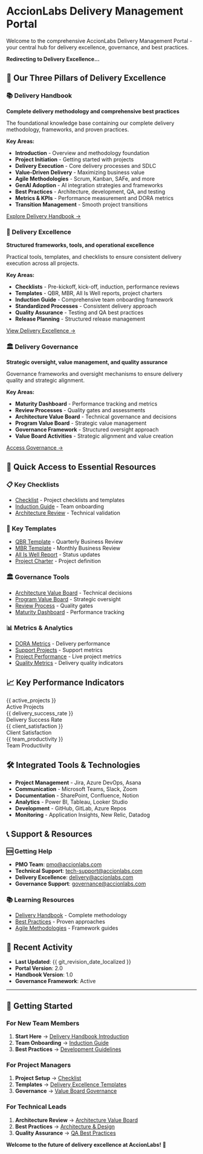 # AccionLabs Delivery Management Portal

Welcome to the comprehensive AccionLabs Delivery Management Portal - your central hub for delivery excellence, governance, and best practices.

**Redirecting to Delivery Excellence...**

<script>
window.location.href = 'delivery-excellence/';
</script>

## 🎯 Our Three Pillars of Delivery Excellence

<div class="grid">

<div class="card primary-card">

### 📚 Delivery Handbook
**Complete delivery methodology and comprehensive best practices**

The foundational knowledge base containing our complete delivery methodology, frameworks, and proven practices.

**Key Areas:**
- **Introduction** - Overview and methodology foundation
- **Project Initiation** - Getting started with projects
- **Delivery Execution** - Core delivery processes and SDLC
- **Value-Driven Delivery** - Maximizing business value
- **Agile Methodologies** - Scrum, Kanban, SAFe, and more
- **GenAI Adoption** - AI integration strategies and frameworks
- **Best Practices** - Architecture, development, QA, and testing
- **Metrics & KPIs** - Performance measurement and DORA metrics
- **Transition Management** - Smooth project transitions

[Explore Delivery Handbook →](introduction/index.md)

</div>

<div class="card primary-card">

### 🎯 Delivery Excellence
**Structured frameworks, tools, and operational excellence**

Practical tools, templates, and checklists to ensure consistent delivery execution across all projects.

**Key Areas:**
- **Checklists** - Pre-kickoff, kick-off, induction, performance reviews
- **Templates** - QBR, MBR, All Is Well reports, project charters
- **Induction Guide** - Comprehensive team onboarding framework
- **Standardized Processes** - Consistent delivery approach
- **Quality Assurance** - Testing and QA best practices
- **Release Planning** - Structured release management

[View Delivery Excellence →](delivery-excellence/)

</div>

<div class="card primary-card">

### 🏛️ Delivery Governance
**Strategic oversight, value management, and quality assurance**

Governance frameworks and oversight mechanisms to ensure delivery quality and strategic alignment.

**Key Areas:**
- **Maturity Dashboard** - Performance tracking and metrics
- **Review Processes** - Quality gates and assessments
- **Architecture Value Board** - Technical governance and decisions
- **Program Value Board** - Strategic value management
- **Governance Framework** - Structured oversight approach
- **Value Board Activities** - Strategic alignment and value creation

[Access Governance →](delivery-governance/)

</div>

</div>

## 🚀 Quick Access to Essential Resources

<div class="grid secondary-grid">

<div class="card">

### 📋 Key Checklists
- [Checklist](delivery-excellence/checklist.md) - Project checklists and templates
- [Induction Guide](delivery-excellence/induction-process.md) - Team onboarding
- [Architecture Review](delivery-excellence/architecture-value-board/review-checklist.md) - Technical validation

</div>

<div class="card">

### 📄 Key Templates
- [QBR Template](delivery-excellence/delivery-cadences/qbr.md) - Quarterly Business Review
- [MBR Template](delivery-excellence/delivery-cadences/bi-weekly-mbr.md) - Monthly Business Review
- [All Is Well Report](delivery-excellence/templates/all-is-well-report.md) - Status updates
- [Project Charter](delivery-excellence/templates/project-charter.md) - Project definition

</div>

<div class="card">

### 🏛️ Governance Tools
- [Architecture Value Board](delivery-excellence/architecture-value-board/tools-technologies.md) - Technical decisions
- [Program Value Board](delivery-excellence/program-value-board/process-metrics.md) - Strategic oversight
- [Review Process](delivery-excellence/delivery-governance/index.md) - Quality gates
- [Maturity Dashboard](delivery-excellence/maturity-dashboard.md) - Performance tracking

</div>

<div class="card">

### 📊 Metrics & Analytics
- [DORA Metrics](metrics-kpis/dora-metrics.md) - Delivery performance
- [Support Projects](metrics-kpis/support-projects.md) - Support metrics
- [Project Performance](delivery-excellence/maturity-dashboard.md) - Live project metrics
- [Quality Metrics](best-practices/qa-best-practices.md) - Delivery quality indicators

</div>

</div>

## 📈 Key Performance Indicators

<div class="metrics-grid">

<div class="metric-card">
<div class="metric-value">{{ active_projects }}</div>
<div class="metric-label">Active Projects</div>
</div>

<div class="metric-card">
<div class="metric-value">{{ delivery_success_rate }}</div>
<div class="metric-label">Delivery Success Rate</div>
</div>

<div class="metric-card">
<div class="metric-value">{{ client_satisfaction }}</div>
<div class="metric-label">Client Satisfaction</div>
</div>

<div class="metric-card">
<div class="metric-value">{{ team_productivity }}</div>
<div class="metric-label">Team Productivity</div>
</div>

</div>

## 🛠️ Integrated Tools & Technologies

- **Project Management** - Jira, Azure DevOps, Asana
- **Communication** - Microsoft Teams, Slack, Zoom
- **Documentation** - SharePoint, Confluence, Notion
- **Analytics** - Power BI, Tableau, Looker Studio
- **Development** - GitHub, GitLab, Azure Repos
- **Monitoring** - Application Insights, New Relic, Datadog

## 📞 Support & Resources

### 🆘 Getting Help
- **PMO Team**: pmo@accionlabs.com
- **Technical Support**: tech-support@accionlabs.com
- **Delivery Excellence**: delivery@accionlabs.com
- **Governance Support**: governance@accionlabs.com

### 📚 Learning Resources
- [Delivery Handbook](introduction/index.md) - Complete methodology
- [Best Practices](best-practices/index.md) - Proven approaches
- [Agile Methodologies](agile-methodologies/index.md) - Framework guides

## 🔄 Recent Activity

- **Last Updated**: {{ git_revision_date_localized }}
- **Portal Version**: 2.0
- **Handbook Version**: 1.0
- **Governance Framework**: Active

---

## 🎉 Getting Started

### For New Team Members
1. **Start Here** → [Delivery Handbook Introduction](introduction/index.md)
2. **Team Onboarding** → [Induction Guide](delivery-excellence/induction-process.md)
3. **Best Practices** → [Development Guidelines](best-practices/development.md)

### For Project Managers
1. **Project Setup** → [Checklist](delivery-excellence/checklist.md)
2. **Templates** → [Delivery Excellence Templates](delivery-excellence/templates/index.md)
3. **Governance** → [Value Board Governance](delivery-excellence/delivery-governance/index.md)

### For Technical Leads
1. **Architecture Review** → [Architecture Value Board](delivery-excellence/architecture-value-board/tools-technologies.md)
2. **Best Practices** → [Architecture & Design](best-practices/architecture-design.md)
3. **Quality Assurance** → [QA Best Practices](best-practices/qa-best-practices.md)

**Welcome to the future of delivery excellence at AccionLabs!** 🚀 